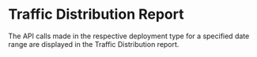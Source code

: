 ﻿---
sidebar_position: 6
---

# Traffic Distribution Report

<head>
  <meta name="guidename" content="API Management"/>
  <meta name="context" content="GUID-9228b85c-9189-445a-b1d4-7d61d0bdbf6c"/>
</head>


The API calls made in the respective deployment type for a specified date range are displayed in the Traffic Distribution report. 
